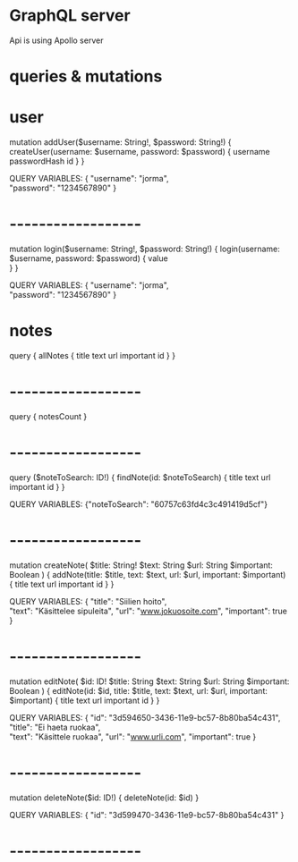 # GraphQL server
Api is using Apollo server

# queries & mutations

# user
mutation addUser($username: String!, $password: String!) {
  createUser(username: $username, password: $password) {
    username
    passwordHash
    id
  }
}

QUERY VARIABLES:
{
  "username": "jorma",  
	"password": "1234567890"
}
# ------------------

mutation login($username: String!, $password: String!) {
  login(username: $username, password: $password) {
    value   
  }
}

QUERY VARIABLES:
{
  "username": "jorma",  
	"password": "1234567890"
}

# notes
query {
  allNotes {
    title
    text
    url
    important
    id
  }
}
# ------------------

query {
  notesCount
}
# ------------------

query ($noteToSearch: ID!) {
  findNote(id: $noteToSearch) {
    title
    text
    url
    important
    id
  }
}

QUERY VARIABLES:
{"noteToSearch": "60757c63fd4c3c491419d5cf"}
# ------------------

mutation createNote(
  $title: String!
  $text: String
  $url: String
  $important: Boolean
) {
  addNote(title: $title, text: $text, url: $url, important: $important) {
    title
    text
    url
    important
    id
  }
}

QUERY VARIABLES:
{
  "title": "Siilien hoito",  
	"text": "Käsittelee sipuleita",
  "url": "www.jokuosoite.com",
  "important": true
}
# ------------------

mutation editNote(
  $id: ID!
  $title: String
  $text: String
  $url: String
  $important: Boolean
) {
  editNote(id: $id, title: $title, text: $text,  url: $url, important: $important) {
    title
    text
    url
    important
    id
  }
}

QUERY VARIABLES:
{
  "id": "3d594650-3436-11e9-bc57-8b80ba54c431",
  "title": "Ei haeta ruokaa",  
	"text": "Käsittele ruokaa",
  "url": "www.urli.com",
  "important": true
}
# ------------------

mutation deleteNote($id: ID!) {
   deleteNote(id: $id) 
}

QUERY VARIABLES:
{
  "id": "3d599470-3436-11e9-bc57-8b80ba54c431"
}
# ------------------
